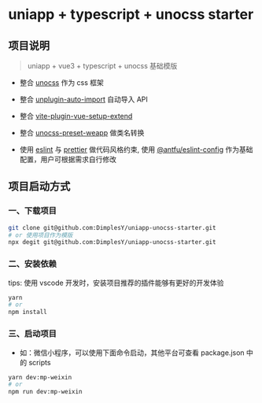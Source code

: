 # uniapp + typescript + unocss starter

## 项目说明

> uniapp + vue3 + typescript + unocss 基础模版

- 整合 [unocss](https://github.com/unocss/unocss) 作为 css 框架

- 整合 [unplugin-auto-import](https://github.com/antfu/unplugin-auto-import) 自动导入 API

- 整合 [vite-plugin-vue-setup-extend](https://github.com/vbenjs/vite-plugin-vue-setup-extend)

- 整合 [unocss-preset-weapp](https://github.com/MellowCo/unocss-preset-weapp) 做类名转换

- 使用 [eslint](https://eslint.org) 与 [prettier](https://prettier.io) 做代码风格约束, 使用 [@antfu/eslint-config](https://github.com/antfu/eslint-config) 作为基础配置，用户可根据需求自行修改

## 项目启动方式

### 一、下载项目

```sh
git clone git@github.com:DimplesY/uniapp-unocss-starter.git
# or 使用项目作为模版
npx degit git@github.com:DimplesY/uniapp-unocss-starter.git
```

### 二、安装依赖

tips: 使用 vscode 开发时，安装项目推荐的插件能够有更好的开发体验

```sh
yarn
# or
npm install
```

### 三、启动项目

- 如：微信小程序，可以使用下面命令启动，其他平台可查看 package.json 中的 scripts

```sh
yarn dev:mp-weixin
# or
npm run dev:mp-weixin
```
